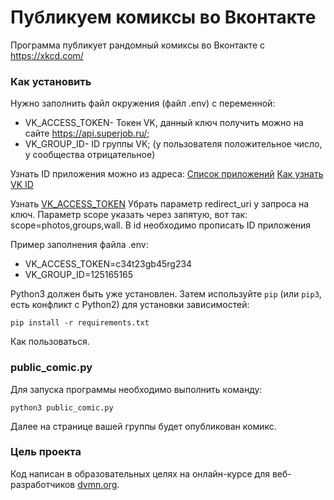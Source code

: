 # Публикуем комиксы во Вконтакте

Программа публикует рандомный комиксы во Вконтакте с https://xkcd.com/

### Как установить

Нужно заполнить файл окружения (файл .env) с переменной:
- VK_ACCESS_TOKEN- Токен VK, данный ключ получить можно на сайте https://api.superjob.ru/; 
- VK_GROUP_ID- ID группы VK; (у пользователя положительное число, у сообщества отрицательное)

Узнать ID приложения можно из адреса: [Список приложений](https://vk.com/apps?act=manage) 
[Как узнать VK ID](https://regvk.com/id/)

Узнать [VK_ACCESS_TOKEN](https://dev.vk.com/api/access-token/implicit-flow-user)
Убрать параметр redirect_uri у запроса на ключ.
Параметр scope указать через запятую, вот так: scope=photos,groups,wall.
В id необходимо прописать ID приложения

Пример заполнения файла .env:

- VK_АCCESS_TOKEN=c34t23gb45rg234
- VK_GROUP_ID=125165165

Python3 должен быть уже установлен. 
Затем используйте `pip` (или `pip3`, есть конфликт с Python2) для установки зависимостей:

```
pip install -r requirements.txt
```

Как пользоваться.

### public_comic.py

Для запуска программы необходимо выполнить команду:

```
python3 public_comic.py
```
Далее на странице вашей группы будет опубликован комикс.



### Цель проекта

Код написан в образовательных целях на онлайн-курсе для веб-разработчиков [dvmn.org](https://dvmn.org/).
